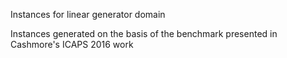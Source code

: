 Instances for linear generator domain

Instances generated on the basis of the benchmark presented in Cashmore's ICAPS 2016 work
